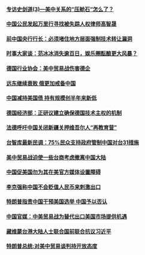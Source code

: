 #### [专访史剑道(3)—美中关系的“压舱石“怎么了？](../pages/zyyyoeqqvi/4578651.md) 

#### [中国公民发起万里行寻找被失踪人权律师高智晟](../pages/zyyyoeqqvi/4578379.md) 

#### [前中国央行行长：必须堵住地方层面强制技术转让漏洞](../pages/zyyyoeqqvi/4578319.md) 

#### [时事大家谈：范冰冰消失逾百日，娱乐圈酝酿更大风暴？](../pages/zyyyoeqqvi/4578328.md) 

#### [德国行业协会：美中贸易战伤害德企](../pages/zyyyoeqqvi/4578310.md) 

#### [远东继续衰败 俄更加戒备中国](../pages/zyyyoeqqvi/4578211.md) 

#### [中国减持美国债 持有规模创半年来新低](../pages/zyyyoeqqvi/4578147.md) 

#### [德国经济部：正研议建立确保德国技术主权的机制](../pages/zyyyoeqqvi/4578140.md) 

#### [法德呼吁中国关闭新疆关押维吾尔人“再教育营”](../pages/zyyyoeqqvi/4578107.md) 

#### [台智库最新民调：75%民众支持政府管制中国对台31措施](../pages/zyyyoeqqvi/4578022.md) 

#### [美中贸易战迫使一些台商考虑撤离中国大陆](../pages/zyyyoeqqvi/4577996.md) 

#### [中国促美国勿为其在美官方媒体设置障碍](../pages/zyyyoeqqvi/4577953.md) 

#### [李克强称中国不会贬值人民币来刺激出口](../pages/zyyyoeqqvi/4577925.md) 

#### [特朗普指责中国干预美国选举 中国予以否认](../pages/zyyyoeqqvi/4577909.md) 

#### [中国官媒：中美贸易战为替代出口美国市场提供机遇](../pages/zyyyoeqqvi/4577833.md) 

#### [藏维蒙台港大陆人士联合国前联合抗议习近平](../pages/zyyyoeqqvi/4577312.md) 

#### [特朗普总统:对美中贸易谈判持开放态度](../pages/zyyyoeqqvi/4577303.md) 

